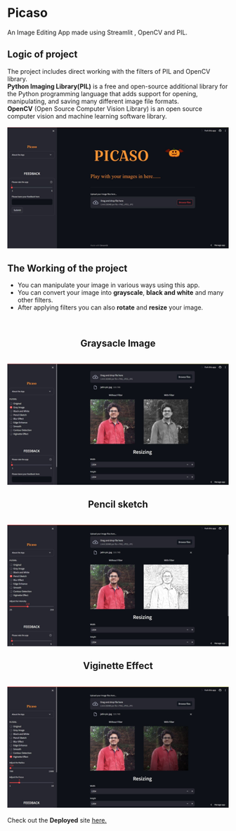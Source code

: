 # Picaso
An Image Editing App made using Streamlit , OpenCV and PIL.<br>
<h2><b>Logic of project</b></h2>
The project includes direct working with the filters of PIL and OpenCV library.<br>
<b>Python Imaging Library(PIL)</b> is a free and open-source additional library for the Python programming language that adds support for opening, manipulating, and saving many different image file formats.<br>
<b>OpenCV</b> (Open Source Computer Vision Library) is an open source computer vision and machine learning software library.
<br>
<br>
<center> <img src="app_preview.jpg",align = "center",height="350"> </center>
<h2><b>The Working of the project</b></h2>
<ul><li>You can manipulate your image in various ways using this app.
<li>You can convert your image into <b>grayscale</b>, <b>black and white</b> and many other filters</i>.
<li>After applying filters you can also <b>rotate</b> and <b>resize</b> your image.</ul>
<br>
<center><b><h2>Graysacle Image</h2></b></center><br>
<center><img src="grayscale_image.jpg",align="center",height="200"></center>
<center><b><h2>Pencil sketch</h2></b></center><br>
<img src="pencil_sketch.jpg",align="center",height="200">
<center><b><h2>Viginette Effect</h2></b></center><br>
<center><img src="Viginette_effect.jpg",align="center",height="200"></center>
<br>
Check out the <b>Deployed</b> site <a href = "https://picaso.streamlit.app"><u>here.</u></a>
</div>
